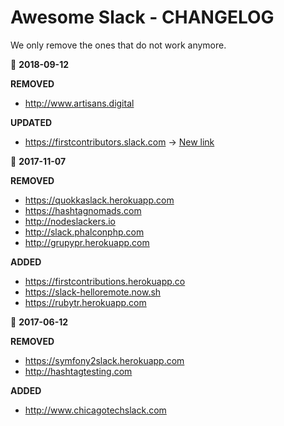 # Awesome Slack - CHANGELOG

We only remove the ones that do not work anymore.

​:page_facing_up: **2018-09-12**

**REMOVED**
- http://www.artisans.digital

**UPDATED**
- https://firstcontributors.slack.com -> [New link](https://join.slack.com/t/firstcontributors/shared_invite/enQtMzE1MTYwNzI3ODQ0LTZiMDA2OGI2NTYyNjM1MTFiNTc4YTRhZTg4OWZjMzA0ZWZmY2UxYzVkMzI1ZmVmOWI4ODdkZWQwNTM2NDVmNjY)


:page_facing_up: **2017-11-07**

**REMOVED**
- https://quokkaslack.herokuapp.com
- https://hashtagnomads.com
- http://nodeslackers.io
- http://slack.phalconphp.com
- http://grupypr.herokuapp.com

**ADDED**
- https://firstcontributions.herokuapp.co
- https://slack-helloremote.now.sh
- https://rubytr.herokuapp.com

​:page_facing_up: **2017-06-12**

**REMOVED**
- https://symfony2slack.herokuapp.com
- http://hashtagtesting.com

**ADDED**
- http://www.chicagotechslack.com
